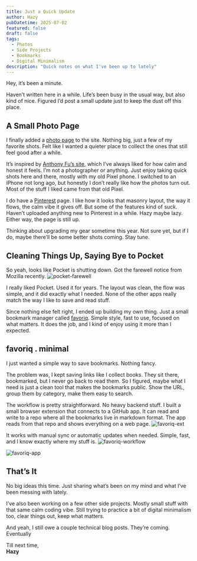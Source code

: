 ```yaml
---
title: Just a Quick Update
author: Hazy
pubDatetime: 2025-07-02
featured: false
draft: false
tags:
  - Photos
  - Side Projects
  - Bookmarks
  - Digital Minimalism
description: "Quick notes on what I've been up to lately"
---
```


Hey, it’s been a minute.

Haven’t written here in a while. Life’s been busy in the usual way, but also kind of nice. Figured I’d post a small update just to keep the dust off this place.

## A Small Photo Page

I finally added a [photo page](/photos) to the site. Nothing big, just a few of my favorite shots. Felt like I wanted a quieter place to collect the ones that still feel good after a while.

It’s inspired by [Anthony Fu’s site](https://antfu.me/photos), which I’ve always liked for how calm and honest it feels. I’m not a photographer or anything. Just enjoy taking quick shots here and there, mostly with my old Pixel phone. I switched to an iPhone not long ago, but honestly I don’t really like how the photos turn out. Most of the stuff I liked came from that old Pixel.

I do have a [Pinterest](https://www.pinterest.com/hazymaybelazy/_created/) page. I like how it looks that masonry layout, the way it flows, the calm vibe it gives off. But some of the features kind of suck. Haven’t uploaded anything new to Pinterest in a while. Hazy maybe lazy. Either way, the page is still up.

Thinking about upgrading my gear sometime this year. Not sure yet, but if I do, maybe there’ll be some better shots coming. Stay tune.

## Cleaning Things Up, Saying Bye to Pocket

So yeah, looks like Pocket is shutting down. Got the farewell notice from Mozilla recently.
![pocket-farewell](@assets/images/pocket-farewell.png)

I really liked Pocket. Used it for years. The layout was clean, the flow was simple, and it did exactly what I needed. None of the other apps really match the way I like to save and read stuff.

Since nothing else felt right, I ended up building my own thing. Just a small bookmark manager called [favoriq](https://favoriq.vercel.app/). Simple style, fast to use, focused on what matters. It does the job, and I kind of enjoy using it more than I expected.

## favoriq . minimal 

I just wanted a simple way to save bookmarks. Nothing fancy.

The problem was, I kept saving links like I collect books. They sit there, bookmarked, but I never go back to read them. So I figured, maybe what I need is just a clean tool that makes the bookmarks public. Show the URL, group them by category, make them easy to search.

The workflow is pretty straightforward. No heavy backend stuff. I built a small browser extension that connects to a GitHub app. It can read and write to a repo where all the bookmarks live in markdown format. The app reads from that repo and shows everything on a web page.
![favoriq-ext](@assets/images/favoriq-ext.png)

It works with manual sync or automatic updates when needed. Simple, fast, and I know exactly where my stuff is.
![favoriq-workflow](@assets/images/favoriq-workflow.png)

![favoriq-app](@assets/images/favoriq-app.png)

## That’s It

No big ideas this time. Just sharing what’s been on my mind and what I’ve been messing with lately.

I’ve also been working on a few other side projects. Mostly small stuff with that same calm coding vibe. Still trying to practice a bit of digital minimalism too, clear things out, keep what matters.

And yeah, I still owe a couple technical blog posts. They’re coming. Eventually

Till next time,  
**Hazy**